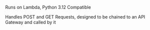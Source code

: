 Runs on Lambda, Python 3.12 Compatible

Handles POST and GET Requests, designed to be chained to an API Gateway and called by it
